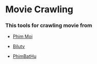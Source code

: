 # Movie Crawling

### This tools for crawling movie from

*   [Phim Moi](http://www.phimmoi.net/)

*   [Bilutv](http://bilutv.com/)

*   [PhimBatHu](https://phimbathu.com/)
